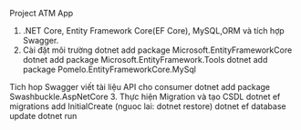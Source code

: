 Project ATM App 
1. .NET Core, Entity Framework Core(EF Core), MySQL,ORM và tích hợp Swagger. 
2. Cài đặt môi trường
 dotnet add package Microsoft.EntityFrameworkCore 
 dotnet add package Microsoft.EntityFramework.Tools
 dotnet add package Pomelo.EntityFrameworkCore.MySql

 Tich hop Swagger viết tài liệu API cho consumer 
 dotnet add package Swashbuckle.AspNetCore 
 3. Thực hiện Migration và tạo CSDL 
 dotnet ef migrations add InitialCreate (nguoc lai: dotnet restore)
 dotnet ef database update 
 dotnet run 
 